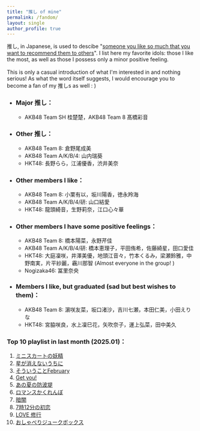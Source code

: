 ```yaml
---
title: "推し of mine"
permalink: /fandom/
layout: single
author_profile: true
---
```


推し, in Japanese, is used to descibe "[someone you like so much that you want to recommend them to others](https://ja.wikipedia.org/wiki/%E6%8E%A8%E3%81%97)". I list here my favorite idols: those I like the most, as well as those I possess only a minor positive feeling.  
\
This is only a casual introduction of what I'm interested in and nothing serious! As what the word itself suggests, I would encourage you to become a fan of my 推しs as well : \)  

* ### Major 推し：  
    * AKB48 Team SH 桂楚楚，AKB48 Team 8 髙橋彩音

* ### Other 推し：  
    * AKB48 Team 8: 倉野尾成美
    * AKB48 Team A/K/B/4: 山内瑞葵
    * HKT48: 長野らら，江浦優香，渋井美奈

* ### Other members I like：  
    * AKB48 Team 8: 小栗有以，坂川陽香，徳永羚海
    * AKB48 Team A/K/B/4/研: 山口結愛
    * HKT48: 龍頭綺音，生野莉奈，江口心々華

* ### Other members I have some positive feelings：  
    * AKB48 Team 8: 橋本陽菜，永野芹佳
    * AKB48 Team A/K/B/4/研: 橋本恵理子，平田侑希，佐藤綺星，田口愛佳
    * HKT48: 大庭凜咲，井澤美優，地頭江音々，竹本くるみ，梁瀬鈴雅，中野南実，片平紗麗，靏川那智 (Almost everyone in the group! )
    * Nogizaka46: 冨里奈央
    
* ### Members I like, but graduated (sad but best wishes to them)：  
    * AKB48 Team 8: 濵咲友菜，坂口渚沙，吉川七瀬，本田仁美，小田えりな
    * HKT48: 宮脇咲良，水上凜巳花，矢吹奈子，運上弘菜，田中美久


### Top 10 playlist in last month (2025.01)：

1. [ミニスカートの妖精](https://open.spotify.com/track/0kefcRWSJu7MyuCRIyxo6W)  
2. [星が消えないうちに](https://open.spotify.com/track/4FpefikHd3hGI1p8a7RhFQ)  
3. [そういうことFebruary](https://open.spotify.com/track/4Kf0nhlJ3LxBHO3DyNYA0b)  
4. [Get you!](https://open.spotify.com/track/0r2RPfgzffLxLhQUNNn9Wn)  
5. [あの夏の防波堤](https://open.spotify.com/track/4ij50AuhyA1zGqY95sJEyF)  
6. [ロマンスかくれんぼ](https://open.spotify.com/track/4uZj5qe6wfCHoAWW4NbdOK)  
7. [暗闇](https://open.spotify.com/track/01DPWHlpb1z2BjXoZdmJXt)  
8. [7時12分の初恋](https://open.spotify.com/track/11zSwZDZa2tflgBAKWAHRB)  
9. [LOVE 修行](https://open.spotify.com/track/1tl9C6UwSTHTwoVPSybx8H)  
10. [おしゃべりジュークボックス](https://open.spotify.com/track/25PLpCmpT79nS4jojK2qio)  
